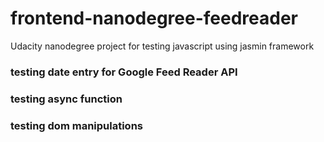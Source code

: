 # frontend-nanodegree-feedreader
Udacity nanodegree project for testing javascript using jasmin framework

### testing date entry for Google Feed Reader API
  
### testing async function

### testing dom manipulations 
